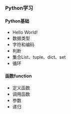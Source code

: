 ### Python学习

#### Python基础
 
* Hello World!
* 数据类型
* 字符和编码
* 判断
* 集合List、tuple、dict、set
* 循环

#### 函数function

* 定义函数
* 调用函数
* 参数
* 递归


